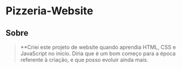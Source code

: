 # Pizzeria-Website

## Sobre
> **Criei este projeto de website quando aprendia HTML, CSS e JavaScript no início. Diria que é um bom começo para a época referente à criação, e que posso evoluir ainda mais.
